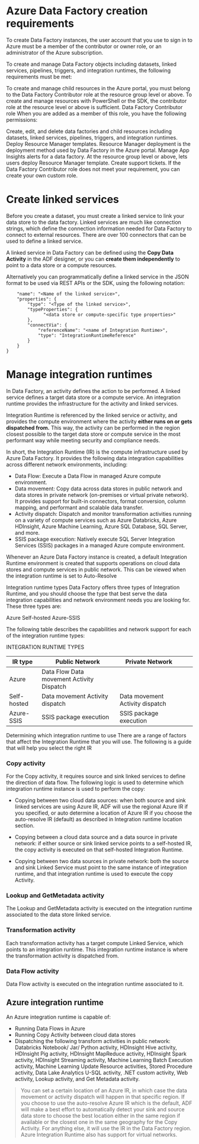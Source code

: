 # Azure Data Factory creation requirements

To create Data Factory instances, the user account that you use to sign in to Azure must be a member of the contributor or owner role, or an administrator of the Azure subscription.

To create and manage Data Factory objects including datasets, linked services, pipelines, triggers, and integration runtimes, the following requirements must be met:

To create and manage child resources in the Azure portal, you must belong to the Data Factory Contributor role at the resource group level or above.
To create and manage resources with PowerShell or the SDK, the contributor role at the resource level or above is sufficient.
Data Factory Contributor role
When you are added as a member of this role, you have the following permissions:

Create, edit, and delete data factories and child resources including datasets, linked services, pipelines, triggers, and integration runtimes.
Deploy Resource Manager templates. Resource Manager deployment is the deployment method used by Data Factory in the Azure portal.
Manage App Insights alerts for a data factory.
At the resource group level or above, lets users deploy Resource Manager template.
Create support tickets.
If the Data Factory Contributor role does not meet your requirement, you can create your own custom role.


# Create linked services

Before you create a dataset, you must create a linked service to link your data store to the data factory. Linked services are much like connection strings, which define the connection information needed for Data Factory to connect to external resources. There are over 100 connectors that can be used to define a linked service.

A linked service in Data Factory can be defined using the **Copy Data Activity** in the ADF designer, or you can **create them independently** to point to a data store or a compute resources.

Alternatively you can programmatically define a linked service in the JSON format to be used via REST APIs or the SDK, using the following notation:
```{
    "name": "<Name of the linked service>",
    "properties": {
        "type": "<Type of the linked service>",
        "typeProperties": {
              "<data store or compute-specific type properties>"
        },
        "connectVia": {
            "referenceName": "<name of Integration Runtime>",
            "type": "IntegrationRuntimeReference"
        }
    }
}
```

# Manage integration runtimes

In Data Factory, an activity defines the action to be performed. A linked service defines a target data store or a compute service. An integration runtime provides the infrastructure for the activity and linked services.

Integration Runtime is referenced by the linked service or activity, and provides the compute environment where the activity **either runs on or gets dispatched from.** This way, the activity can be performed in the region closest possible to the target data store or compute service in the most performant way while meeting security and compliance needs.

In short, the Integration Runtime (IR) is the compute infrastructure used by Azure Data Factory. It provides the following data integration capabilities across different network environments, including:

- Data Flow: Execute a Data Flow in managed Azure compute environment.
- Data movement: Copy data across data stores in public network and data stores in private network (on-premises or virtual private network). It provides support for built-in connectors, format conversion, column mapping, and performant and scalable data transfer.
- Activity dispatch: Dispatch and monitor transformation activities running on a variety of compute services such as Azure Databricks, Azure HDInsight, Azure Machine Learning, Azure SQL Database, SQL Server, and more.
- SSIS package execution: Natively execute SQL Server Integration Services (SSIS) packages in a managed Azure compute environment.


Whenever an Azure Data Factory instance is created, a default Integration Runtime environment is created that supports operations on cloud data stores and compute services in public network. This can be viewed when the integration runtime is set to Auto-Resolve

Integration runtime types
Data Factory offers three types of Integration Runtime, and you should choose the type that best serve the data integration capabilities and network environment needs you are looking for. These three types are:

Azure
Self-hosted
Azure-SSIS

The following table describes the capabilities and network support for each of the integration runtime types:

INTEGRATION RUNTIME TYPES

| IR type     | Public Network                            | Private Network                 |   |   |
|-------------|-------------------------------------------|---------------------------------|---|---|
| Azure       | Data Flow Data movement Activity Dispatch |                                 |   |   |
| Self-hosted | Data movement Activity dispatch           | Data movement Activity dispatch |   |   |
| Azure-SSIS  | SSIS package execution                    | SSIS package execution          |   |   |



Determining which integration runtime to use
There are a range of factors that affect the Integration Runtime that you will use. The following is a guide that will help you select the right IR

### Copy activity
For the Copy activity, it requires source and sink linked services to define the direction of data flow. The following logic is used to determine which integration runtime instance is used to perform the copy:

- Copying between two cloud data sources: when both source and sink linked services are using Azure IR, ADF will use the regional Azure IR if you specified, or auto determine a location of Azure IR if you choose the auto-resolve IR (default) as described in Integration runtime location section.

- Copying between a cloud data source and a data source in private network: if either source or sink linked service points to a self-hosted IR, the copy activity is executed on that self-hosted Integration Runtime.

- Copying between two data sources in private network: both the source and sink Linked Service must point to the same instance of integration runtime, and that integration runtime is used to execute the copy Activity.

### Lookup and GetMetadata activity
The Lookup and GetMetadata activity is executed on the integration runtime associated to the data store linked service.

### Transformation activity
Each transformation activity has a target compute Linked Service, which points to an integration runtime. This integration runtime instance is where the transformation activity is dispatched from.

### Data Flow activity
Data Flow activity is executed on the integration runtime associated to it.


## Azure integration runtime
An Azure integration runtime is capable of:

- Running Data Flows in Azure
- Running Copy Activity between cloud data stores
- Dispatching the following transform activities in public network: Databricks Notebook/ Jar/ Python activity, HDInsight Hive activity, HDInsight Pig activity, HDInsight MapReduce activity, HDInsight Spark activity, HDInsight Streaming activity, Machine Learning Batch Execution activity, Machine Learning Update Resource activities, Stored Procedure activity, Data Lake Analytics U-SQL activity, .NET custom activity, Web activity, Lookup activity, and Get Metadata activity.

> You can set a certain location of an Azure IR, in which case the data movement or activity dispatch will happen in that specific region. If you choose to use the auto-resolve Azure IR which is the default, ADF will make a best effort to automatically detect your sink and source data store to choose the best location either in the same region if available or the closest one in the same geography for the Copy Activity. For anything else, it will use the IR in the Data Factory region. Azure Integration Runtime also has support for virtual networks.

